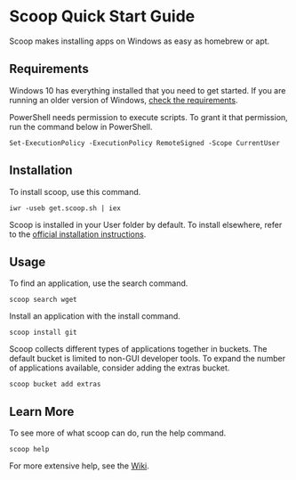 # Scoop Quick Start Guide

Scoop makes installing apps on Windows as easy as homebrew or apt.

## Requirements

Windows 10 has everything installed that you need to get started. If you are running an older version of Windows, [check the requirements](https://github.com/lukesampson/scoop#requirements).

PowerShell needs permission to execute scripts. To grant it that permission, run the command below in PowerShell.

```
Set-ExecutionPolicy -ExecutionPolicy RemoteSigned -Scope CurrentUser    
```

## Installation

To install scoop, use this command.

```
iwr -useb get.scoop.sh | iex    
```

Scoop is installed in your User folder by default. To install elsewhere, refer to the [official installation instructions](https://github.com/ScoopInstaller/Scoop/wiki/Quick-Start#installing-scoop-to-custom-directory).

## Usage

To find an application, use the search command.

```
scoop search wget  
```

Install an application with the install command.

```
scoop install git  
```

Scoop collects different types of applications together in buckets. The default bucket is limited to non-GUI developer tools. To expand the number of applications available, consider adding the extras bucket.

```
scoop bucket add extras  
```

## Learn More

To see more of what scoop can do, run the help command.

```
scoop help  
```

For more extensive help, see the [Wiki](https://github.com/lukesampson/scoop/wiki).